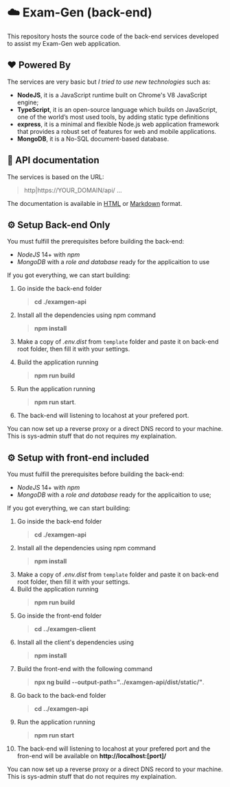 # :cloud: Exam-Gen (back-end)  

This repository hosts the source code of the back-end services developed to assist my Exam-Gen web application.

## :heart: Powered By

The services are very basic but *I tried to use new technologies* such as:

- **NodeJS**, it is a JavaScript runtime built on Chrome's V8 JavaScript engine;
- **TypeScript**, it is an open-source language which builds on JavaScript, one of the world’s most used tools, by adding static type definitions
- **express**, it is a minimal and flexible Node.js web application framework that provides a robust set of features for web and mobile applications.
- **MongoDB**, it is a No-SQL document-based database.

## :book: API documentation

The services is based on the URL:
> http|https://YOUR_DOMAIN/api/ ...

The documentation is available in [HTML](https://rawcdn.githack.com/LightDestory/ExamGen/5f73a9f2e31e37144cd22f17d0d16e20093e41ec/examgen_api/docs/docs_html.html) or [Markdown](./docs/docs_markdown.md) format. 

## :gear: Setup Back-end Only

You must fulfill the prerequisites before building the back-end:

- *NodeJS* 14+ with *npm*
- *MongoDB* with a *role and database* ready for the applicaition to use

If you got everything, we can start building:

1) Go inside the back-end folder
    > __cd ./examgen-api__
2) Install all the dependencies using npm command
    > __npm install__
3) Make a copy of _.env.dist_ from ```template``` folder and paste it on back-end root folder, then fill it with your settings.
3) Build the application running
    > __npm run build__

4) Run the application running
    > __npm run start__.
5) The back-end will listening to locahost at your prefered port.

You can now set up a reverse proxy or a direct DNS record to your machine. This is sys-admin stuff that do not requires my explaination.

## :gear: Setup with front-end included

You must fulfill the prerequisites before building the back-end:

- *NodeJS* 14+ with *npm*
- *MongoDB* with a *role and database* ready for the applicaition to use;

If you got everything, we can start building:

1) Go inside the back-end folder
    > __cd ./examgen-api__
2) Install all the dependencies using npm command
    > __npm install__
3) Make a copy of _.env.dist_ from ```template``` folder and paste it on back-end root folder, then fill it with your settings.
3) Build the application running
    > __npm run build__
4) Go inside the front-end folder
    > __cd ../examgen-client__
5) Install all the client's dependencies using
    > __npm install__
6) Build the front-end with the following command
    >__npx ng build --output-path="../examgen-api/dist/static/"__.
7) Go back to the back-end folder
    > __cd ../examgen-api__
8) Run the application running
    >__npm run start__
9) The back-end will listening to locahost at your prefered port and the fron-end will be available on __http://localhost:[port]/__

You can now set up a reverse proxy or a direct DNS record to your machine. This is sys-admin stuff that do not requires my explaination.
